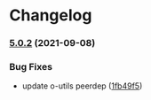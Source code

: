 # Changelog

### [5.0.2](https://www.github.com/Financial-Times/origami-monorepo/compare/o-header-services-v5.0.1...o-header-services-v5.0.2) (2021-09-08)


### Bug Fixes

* update o-utils peerdep ([1fb49f5](https://www.github.com/Financial-Times/origami-monorepo/commit/1fb49f57f6802c23d90190275a9517d73987b392))

